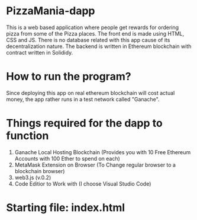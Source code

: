 # PizzaMania-dapp

This is a web based application where people get rewards for ordering pizza from some of the Pizza places.
The front end is made using HTML, CSS and JS.
There is no database related with this app cause of its decentralization nature.
The backend is written in Ethereum blockchain with contract written in Solididy.

# How to run the program?

Since deploying this app on real ethereum blockchain will cost actual money, the app rather runs in a test
network called "Ganache".

# Things required for the dapp to function

1) Ganache Local Hosting Blockchain (Provides you with 10 Free Ethereum Accounts with 100 Ether to spend on each)
2) MetaMask Extension on Browser (To Change regular browser to a blockchain browser)
3) web3.js (v.0.2)
4) Code Editior to Work with (I choose Visual Studio Code)

# Starting file: index.html
